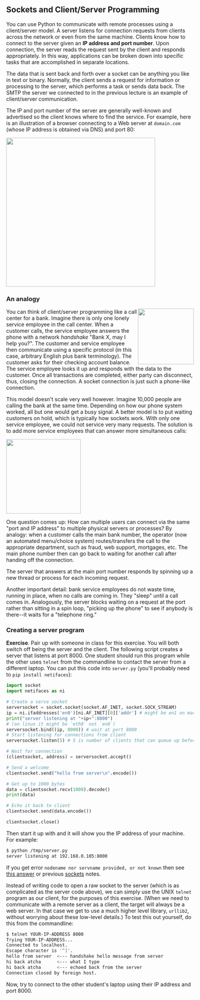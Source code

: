 ## Sockets and Client/Server Programming

You can use Python to communicate with remote processes using a client/server model. A server listens for connection requests from clients across the network or even from the same machine. Clients know how to connect to the server given an **IP address and port number**. Upon connection, the server reads the request sent by the client and responds appropriately. In this way, applications can be broken down into specific tasks that are accomplished in separate locations.

The data that is sent back and forth over a socket can be anything you like in text or binary. Normally, the client sends a request for information or processing to the server, which performs a task or sends data back. The SMTP the server we connected to in the previous lecture is an example of  client/server communication.

The IP and port number of the server are generally well-known and advertised so the client knows where to find the service. For example, here is an illustration of a browser connecting to a Web server at `domain.com` (whose IP address is obtained via DNS) and port 80:

<img src="http://contentdeliverance.com/cms-school/wp-content/uploads/2011/05/client-server-diagram-internet.png" width=400>

### An analogy

<img src=figures/call-center1.jpg width=150 align=right> You can think of client/server programming like a call center for a bank. Imagine there is only one lonely service employee in the call center.  When a customer calls, the service employee answers the phone with a network *handshake* "Bank X, may I help you?". The customer and service employee then communicate using a specific protocol (in this case, arbitrary English plus bank terminology). The customer asks for their checking account balance. The service employee looks it up and responds with the data to the customer. Once all transactions are completed, either party can disconnect, thus, closing the connection. A socket connection is just such a phone-like connection.

This model doesn't scale very well however. Imagine 10,000 people are calling the bank at the same time. Depending on how our phone system worked, all but one would get a busy signal. A better model is to put waiting customers on hold, which is typically how sockets work.  With only one service employee, we could not service very many requests. The solution is to add more service employees that can answer more simultaneous calls:

<img src=figures/call-center2.jpg width=200> 

One question comes up: How can multiple users can connect via the same "port and IP address" to multiple physical servers or processes?   By analogy: when a customer calls the main bank number, the operator (now an automated menu/choice system) routes/transfers the call to the appropriate department, such as fraud, web support, mortgages, etc. The main phone number then can go back to waiting for another call after handing off the connection.  

The server that answers at the main port number responds by spinning up a new thread or process for each incoming request.

Another important detail: bank service employees do not waste time, running in place, when no calls are coming in. They "sleep" until a call comes in. Analogously, the server blocks waiting on a request at the port rather than sitting in a spin loop, "picking up the phone" to see if anybody is there--it waits for a "telephone ring."

### Creating a server program

**Exercise**. Pair up with someone in class for this exercise. You will both switch off being the server and the client. The following script creates a server that listens at port 8000. One student should run this program while the other uses `telnet` from the commandline to contact the server from a different laptop. You can put this code into `server.py` (you'll probably need to `pip install netifaces`):

```python
import socket
import netifaces as ni

# Create a serve socket
serversocket = socket.socket(socket.AF_INET, socket.SOCK_STREAM)
ip = ni.ifaddresses('en0')[ni.AF_INET][0]['addr'] # might be en1 on mac
print("server listening at "+ip+":8000")
# (on linux it might be `eth0` not `en0`)
serversocket.bind((ip, 8000)) # wait at port 8000
# Start listening for connections from client
serversocket.listen(5) # 5 is number of clients that can queue up before failure

# Wait for connection
(clientsocket, address) = serversocket.accept()

# Send a welcome
clientsocket.send("hello from server\n".encode())

# Get up to 1000 bytes
data = clientsocket.recv(1000).decode()
print(data)

# Echo it back to client
clientsocket.send(data.encode())

clientsocket.close()
```

Then start it up with and it will show you the IP address of your machine. For example:

```bash
$ python /tmp/server.py
server listening at 192.168.0.105:8000
```

If you get error `nodename nor servname provided, or not known` then see [this answer](https://apple.stackexchange.com/questions/253817/cannot-ping-my-local-machine) or previous [sockets](sockets.md) notes.

Instead of writing code to open a raw socket to the server (which is as complicated as the server code above), we can simply use the UNIX `telnet` program as our client, for the purposes of this exercise. (When we need to communicate with a remote server as a client, the target will always be a web server. In that case we get to use a much higher level library, `urllib2`, without worrying about these low-level details.)  To test this out yourself, do this from the commandline:

```bash
$ telnet YOUR-IP-ADDRESS 8000
Trying YOUR-IP-ADDRESS...
Connected to localhost.
Escape character is '^]'.
hello from server  <--- handshake hello message from server
hi back atcha      <--- what I type
hi back atcha      <--- echoed back from the server
Connection closed by foreign host.
```

Now, try to connect to the other student's laptop using their IP address and port 8000.
